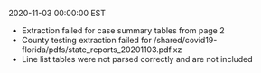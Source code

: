 2020-11-03 00:00:00 EST


- Extraction failed for case summary tables from page 2
- County testing extraction failed for /shared/covid19-florida/pdfs/state_reports_20201103.pdf.xz
- Line list tables were not parsed correctly and are not included
